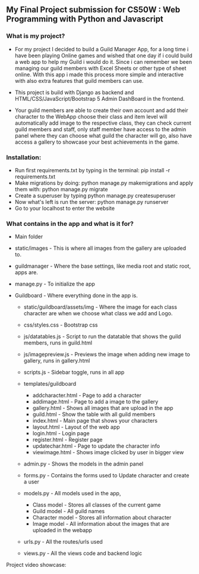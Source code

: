 ## My Final Project submission for CS50W : Web Programming with Python and Javascript

### What is my project?

- For my project I decided to build a Guild Manager App, for a long time i have been playing Online games and wished that one day if i could build a web app to help my Guild i would do it. Since i can remember we been managing our guild members with Excel Sheets or other type of sheet online. With this app i made this process more simple and interactive with also extra features that guild members can use.

- This project is build with Django as backend and HTML/CSS/JavaScript/Bootstrap 5 Admin DashBoard in the frontend.

- Your guild members are able to create their own account and add their character to the WebApp choose their class and item level will automatically add image to the respective class, they can check current guild members and staff, only staff member have access to the admin panel where they can choose what guild the character will go, also have access a gallery to showcase your best achievements in the game.

### Installation:

- Run first requirements.txt by typing in the terminal: pip install -r requirements.txt
- Make migrations by doing: python manage.py makemigrations and apply them with: python manage.py migrate
- Create a superuser by typing python manage.py createsuperuser
- Now what's left is run the server: python manage.py runserver
- Go to your localhost to enter the website


### What contains in the app and what is it for?

- Main folder
 - static/images - This is where all images from the gallery are uploaded to.
 - guildmanager - Where the base settings, like media root and static root, apps are.
 - manage.py - To initialize the app

 - Guildboard - Where everything done in the app is.
    - static/guildboard/assets/img - Where the image for each class character are when we choose what class we add and Logo.
    - css/styles.css - Bootstrap css
    - js/datatables.js - Script to run the datatable that shows the guild members, runs in guild.html
    - js/imagepreview.js - Previews the image when adding new image to gallery, runs in gallery.html
    - scripts.js - Sidebar toggle, runs in all app

    - templates/guildboard
        - addcharacter.html - Page to add a character
        - addimage.html - Page to add a image to the gallery
        - gallery.html - Shows all images that are upload in the app
        - guild.html - Show the table with all guild members
        - index.html - Main page that shows your characters
        - layout.html - Layout of the web app
        - login.html - Login page
        - register.html - Register page
        - updatechar.html - Page to update the character info
        - viewimage.html - Shows image clicked by user in bigger view

    - admin.py - Shows the models in the admin panel
    - forms.py - Contains the forms used to Update character and create a user
    - models.py - All models used in the app,
        - Class model - Stores all classes of the current game
        - Guild model - All guild names
        - Character model - Stores all information about character
        - Image model - All information about the images that are uploaded in the webapp
    - urls.py - All the routes/urls used
    - views.py - All the views code and backend logic

 Project video showcase: 
